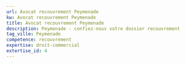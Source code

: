 ```yaml
---
url: Avocat recouvrement Peymenade
kw: Avocat recouvrement Peymenade
title: Avocat recouvrement Peymenade
description: Peymenade - confiez-nous votre dossier recouvrement
tag_ville: Peymenade
competence: recouvrement
expertise: droit-commercial
extertise_id: 4
---
```

